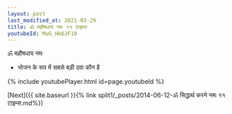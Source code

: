 ```yaml
---
layout: post
last_modified_at: 2021-03-29
title: ॐ महौषधाय नमः ११ टाइम्स
youtubeId: MuG_Hk63F10
---
```

 
 
 ॐ महौषधाय नमः  
 
 -  भोजन के रूप में सबसे बड़ी दवा कौन है 
 
  
 
  
 
 
 
 
 
 


{% include youtubePlayer.html id=page.youtubeId %}
 
[Next]({{ site.baseurl }}{% link  split1/_posts/2014-06-12-ॐ सिद्धार्थ करने नमः ११ टाइम्स.md%})
 

